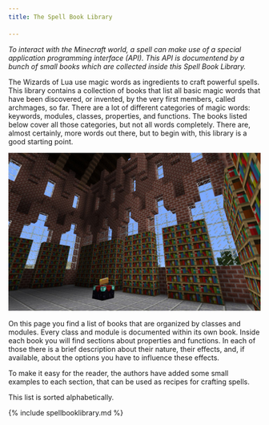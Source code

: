 ```yaml
---
title: The Spell Book Library

---
```

*To interact with the Minecraft world, a spell can make use of a special application
programming interface (API).
This API is documentend by a bunch of small books which are collected inside
this Spell Book Library.*

The Wizards of Lua use magic words as ingredients to craft powerful spells.
This library contains a collection of books that list all basic
magic words that have been discovered, or invented, by the very first members,
called archmages, so far.
There are a lot of different categories of magic words:
keywords, modules, classes, properties, and functions.
The books listed below cover all those categories, but not all words completely.
There are, almost certainly, more words out there, but to begin with, this library
is a good starting point.

![Library of Lua](images/library-of-lua.jpg)

On this page you find a list of books that are organized by classes and modules.
Every class and module is documented within its own book.
Inside each book you will find sections about properties and functions.
In each of those there is a brief description about their nature, their effects,
and, if available, about the options you have to influence these effects.

To make it easy for the reader, the authors have added some small examples to
each section, that can be used as recipes for crafting spells.

This list is sorted alphabetically.

{% include spellbooklibrary.md %}
